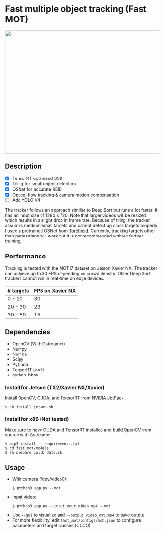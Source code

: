 # Fast multiple object tracking (Fast MOT)

<p align="center">
  <img src="assets/demo.gif" width="720" height="405" />
</p>

## Description
  - [x] TensorRT optimized SSD
  - [x] Tiling for small object detection
  - [x] OSNet for accurate REID
  - [x] Optical flow tracking & camera motion compensation
  - [ ] Add YOLO V4
  
The tracker follows an approach similiar to Deep Sort but runs a lot faster. It has an input size of 1280 x 720. Note that larger videos will be resized, which results in a slight drop in frame rate. Because of tiling, the tracker assumes medium/small targets and cannot detect up close targets properly. I used a pretrained OSNet from [Torchreid](https://github.com/KaiyangZhou/deep-person-reid). Currently, tracking targets other than pedestrians will work but it is not recommended without further training. 

## Performance
Tracking is tested with the MOT17 dataset on Jetson Xavier NX. The tracker can achieve up to 30 FPS depending on crowd density. Other Deep Sort trackers cannot run in real-time on edge devices.

| # targets  | FPS on Xavier NX |
| ------------- | ------------- |
| 0 - 20  | 30  |
| 20 - 30  | 23  |
| 30 - 50  | 15  |

## Dependencies
- OpenCV (With Gstreamer)
- Numpy
- Numba
- Scipy
- PyCuda
- TensorRT (>=7)
- cython-bbox

### Install for Jetson (TX2/Xavier NX/Xavier)
Install OpenCV, CUDA, and TensorRT from [NVIDIA JetPack](https://developer.nvidia.com/embedded/jetpack)    
  ```
  $ sh install_jetson.sh
  ```
### Install for x86 (Not tested)
Make sure to have CUDA and TensorRT installed and build OpenCV from source with Gstreamer
  ```
  $ pip3 install -r requirements.txt
  $ cd fast_mot/models
  $ sh prepare_calib_data.sh
  ```

## Usage
- With camera (/dev/video0): 
  ```
  $ python3 app.py --mot
  ```
- Input video: 
  ```
  $ python3 app.py --input your_video.mp4 --mot
  ```
- Use `--gui` to visualize and `--output video_out.mp4` to save output
- For more flexibility, edit `fast_mot/configs/mot.json` to configure parameters and target classes (COCO)
